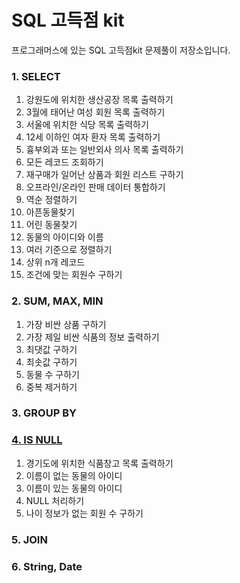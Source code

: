 # SQL 고득점 kit

프로그래머스에 있는 SQL 고득점kit 문제풀이 저장소입니다.

### 1. SELECT
1. 강원도에 위치한 생산공장 목록 출력하기
2. 3월에 태어난 여성 회원 목록 출력하기
3. 서울에 위치한 식당 목록 출력하기
4. 12세 이하인 여자 환자 목록 출력하기
5. 흉부외과 또는 일반외사 의사 목록 출력하기
6. 모든 레코드 조회하기
7. 재구매가 일어난 상품과 회원 리스트 구하기
8. 오프라인/온라인 판매 데이터 통합하기
9. 역순 정렬하기
10. 아픈동물찾기
11. 어린 동물찾기
12. 동물의 아이디와 이름
13. 여러 기준으로 정렬하기
14. 상위 n개 레코드
15. 조건에 맞는 회원수 구하기

### 2. SUM, MAX, MIN
1. 가장 비싼 상품 구하기
2. 가장 제일 비싼 식품의 정보 출력하기
3. 최댓값 구하기
4. 최솟값 구하기
5. 동물 수 구하기
6. 중복 제거하기

### 3. GROUP BY

### [4. IS NULL](https://github.com/starryboram/Algorithm/tree/main/Programmers_SQL/04.%20IS%20NULL)
1. 경기도에 위치한 식품창고 목록 출력하기
2. 이름이 없는 동물의 아이디
3. 이름이 있는 동물의 아이디
4. NULL 처리하기
5. 나이 정보가 없는 회원 수 구하기

### 5. JOIN

### 6. String, Date

